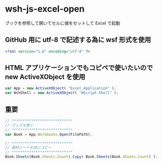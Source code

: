 # wsh-js-excel-open
ブックを参照して開いてセルに値をセットして Excel で起動

## GitHub 用に utf-8 で記述する為に wsf 形式を使用
```xml
<?xml version="1.0" encoding="utf-8" ?>
```
## HTML アプリケーションでもコピペで使いたいので new ActiveXObject を使用
```javascript
var App = new ActiveXObject( "Excel.Application" );
var WshShell = new ActiveXObject( "WScript.Shell" );
```
## 重要
```javascript
// ****************************
// ブックを開く
// ****************************
var Book = App.Workbooks.Open(FilePath);

// ****************************
// 最終シートを前にコピー
// ****************************
Book.Sheets(Book.Sheets.Count).Copy( Book.Sheets(Book.Sheets.Count) );
```
